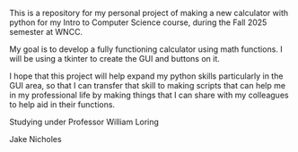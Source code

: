 This is a repository for my personal project of making a new calculator with python for my Intro to Computer Science course, during the Fall 2025 semester at WNCC.

My goal is to develop a fully functioning calculator using math functions.
I will be using a tkinter to create the GUI and buttons on it. 

I hope that this project will help expand my python skills particularly in the GUI area, so that I can transfer that skill to making scripts that can help me in
my professional life by making things that I can share with my colleagues to help aid in their functions.


Studying under Professor William Loring

Jake Nicholes
